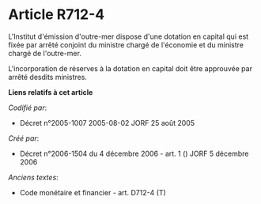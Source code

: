 # Article R712-4

L'Institut d'émission d'outre-mer dispose d'une dotation en capital qui est fixée par arrêté conjoint du ministre chargé de
l'économie et du ministre chargé de l'outre-mer.

L'incorporation de réserves à la dotation en capital doit être approuvée par arrêté desdits ministres.

**Liens relatifs à cet article**

_Codifié par_:

  - Décret n°2005-1007 2005-08-02 JORF 25 août 2005

_Créé par_:

  - Décret n°2006-1504 du 4 décembre 2006 - art. 1 () JORF 5 décembre 2006

_Anciens textes_:

  - Code monétaire et financier - art. D712-4 (T)
